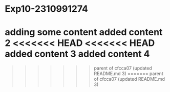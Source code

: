 # Exp10-2310991274
adding some content
added content 2
<<<<<<< HEAD
<<<<<<< HEAD
added content 3
added content 4
=======
>>>>>>> parent of cfcca07 (updated README.md 3)
=======
>>>>>>> parent of cfcca07 (updated README.md 3)
